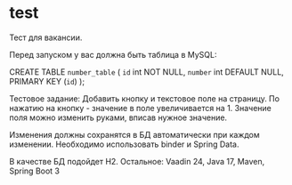 # test
Тест для вакансии.

Перед запуском у вас должна быть таблица в MySQL:

CREATE TABLE `number_table` (
  `id` int NOT NULL,
  `number` int DEFAULT NULL,
  PRIMARY KEY (`id`)
);


Тестовое задание:
Добавить кнопку и текстовое поле на страницу.
По нажатию на кнопку - значение в поле увеличивается на 1.
Значение поля можно изменить руками, вписав нужное значение.

Изменения должны сохранятся в БД автоматически при каждом изменении.
Необходимо использовать binder и Spring Data.

В качестве БД подойдет H2.
Остальное: Vaadin 24, Java 17, Maven, Spring Boot 3
